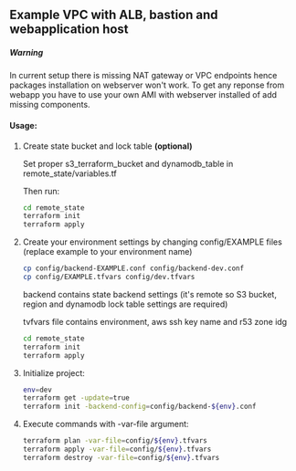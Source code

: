 ## Example VPC with ALB, bastion and webapplication host

##### Warning #####
In current setup there is missing NAT gateway or VPC 
endpoints hence packages installation on webserver won't work. 
To get any reponse from webapp you have to use your own AMI 
with webserver installed of add missing components.

#### Usage: ####
1. Create state bucket and lock table **(optional)**
    
    Set proper s3_terraform_bucket and dynamodb_table in remote_state/variables.tf
    
    Then run:
    
    ```bash
    cd remote_state
    terraform init
    terraform apply
    ```

2. Create your environment settings by changing config/EXAMPLE files (replace example to your environment name)

    ```bash
    cp config/backend-EXAMPLE.conf config/backend-dev.conf
    cp config/EXAMPLE.tfvars config/dev.tfvars
    ```
    
    backend contains state backend settings 
    (it's remote so S3 bucket, region and dynamodb lock table settings are required)
    
    tvfvars file contains environment, aws ssh key name and r53 zone idg
    ```bash
    cd remote_state
    terraform init
    terraform apply
    ```

3. Initialize project:
    ```bash
    env=dev
    terraform get -update=true
    terraform init -backend-config=config/backend-${env}.conf
    ```

4. Execute commands with -var-file argument:
    ```bash
    terraform plan -var-file=config/${env}.tfvars
    terraform apply -var-file=config/${env}.tfvars
    terraform destroy -var-file=config/${env}.tfvars
    ```
